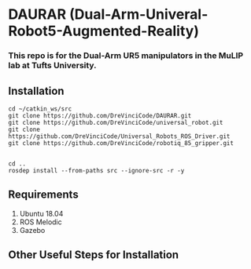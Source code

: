# DAURAR (Dual-Arm-Univeral-Robot5-Augmented-Reality)
### This repo is for the Dual-Arm UR5 manipulators in the MuLIP lab at Tufts University.

## Installation 

```
cd ~/catkin_ws/src
git clone https://github.com/DreVinciCode/DAURAR.git
git clone https://github.com/DreVinciCode/universal_robot.git
git clone https://github.com/DreVinciCode/Universal_Robots_ROS_Driver.git
git clone https://github.com/DreVinciCode/robotiq_85_gripper.git 


cd ..
rosdep install --from-paths src --ignore-src -r -y

```

## Requirements
1. Ubuntu 18.04
2. ROS Melodic
3. Gazebo

## Other Useful Steps for Installation
